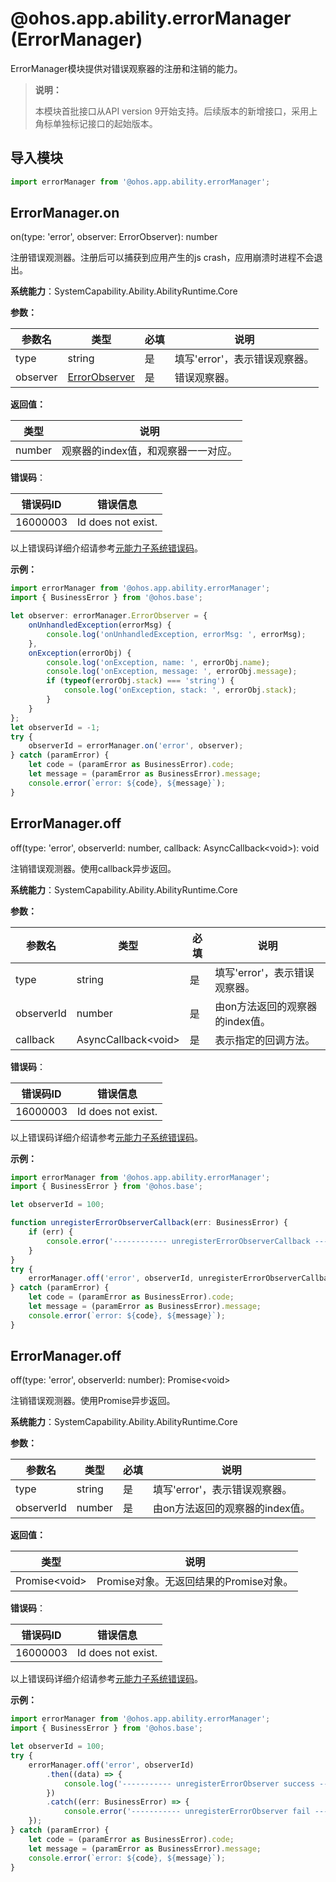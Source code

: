 # @ohos.app.ability.errorManager (ErrorManager)

ErrorManager模块提供对错误观察器的注册和注销的能力。

> **说明：**
> 
> 本模块首批接口从API version 9开始支持。后续版本的新增接口，采用上角标单独标记接口的起始版本。

## 导入模块
```ts
import errorManager from '@ohos.app.ability.errorManager';
```

## ErrorManager.on

on(type: 'error', observer: ErrorObserver): number

注册错误观测器。注册后可以捕获到应用产生的js crash，应用崩溃时进程不会退出。

**系统能力**：SystemCapability.Ability.AbilityRuntime.Core

**参数：**
 
| 参数名 | 类型 | 必填 | 说明 |
| -------- | -------- | -------- | -------- |
| type | string | 是 | 填写'error'，表示错误观察器。 |
| observer | [ErrorObserver](js-apis-inner-application-errorObserver.md) | 是 | 错误观察器。 |

**返回值：**

  | 类型 | 说明 |
  | -------- | -------- |
  | number | 观察器的index值，和观察器一一对应。 |

**错误码**：

| 错误码ID | 错误信息 |
| ------- | -------- |
| 16000003 | Id does not exist. |

以上错误码详细介绍请参考[元能力子系统错误码](errorcode-ability.md)。

**示例：**
    
```ts
import errorManager from '@ohos.app.ability.errorManager';
import { BusinessError } from '@ohos.base';

let observer: errorManager.ErrorObserver = {
    onUnhandledException(errorMsg) {
        console.log('onUnhandledException, errorMsg: ', errorMsg);
    },
    onException(errorObj) {
        console.log('onException, name: ', errorObj.name);
        console.log('onException, message: ', errorObj.message);
        if (typeof(errorObj.stack) === 'string') {
            console.log('onException, stack: ', errorObj.stack);
        }
    }
};
let observerId = -1;
try {
    observerId = errorManager.on('error', observer);
} catch (paramError) {
    let code = (paramError as BusinessError).code;
    let message = (paramError as BusinessError).message;
    console.error(`error: ${code}, ${message}`);
}
```

## ErrorManager.off

off(type: 'error', observerId: number,  callback: AsyncCallback\<void>): void

注销错误观测器。使用callback异步返回。

**系统能力**：SystemCapability.Ability.AbilityRuntime.Core

**参数：**
 
| 参数名 | 类型 | 必填 | 说明 |
| -------- | -------- | -------- | -------- |
| type | string | 是 | 填写'error'，表示错误观察器。 |
| observerId | number | 是 | 由on方法返回的观察器的index值。 |
| callback | AsyncCallback\<void> | 是 | 表示指定的回调方法。 |

**错误码**：

| 错误码ID | 错误信息 |
| ------- | -------- |
| 16000003 | Id does not exist. |

以上错误码详细介绍请参考[元能力子系统错误码](errorcode-ability.md)。

**示例：**
    
```ts
import errorManager from '@ohos.app.ability.errorManager';
import { BusinessError } from '@ohos.base';

let observerId = 100;

function unregisterErrorObserverCallback(err: BusinessError) {
    if (err) {
        console.error('------------ unregisterErrorObserverCallback ------------', err);
    }
}
try {
    errorManager.off('error', observerId, unregisterErrorObserverCallback);
} catch (paramError) {
    let code = (paramError as BusinessError).code;
    let message = (paramError as BusinessError).message;
    console.error(`error: ${code}, ${message}`);
}
```

## ErrorManager.off

off(type: 'error', observerId: number): Promise\<void>

注销错误观测器。使用Promise异步返回。

**系统能力**：SystemCapability.Ability.AbilityRuntime.Core

**参数：**
 
| 参数名 | 类型 | 必填 | 说明 |
| -------- | -------- | -------- | -------- |
| type | string | 是 | 填写'error'，表示错误观察器。 |
| observerId | number | 是 | 由on方法返回的观察器的index值。 |

**返回值：**

| 类型 | 说明 |
| -------- | -------- |
| Promise\<void> | Promise对象。无返回结果的Promise对象。 |

**错误码**：

| 错误码ID | 错误信息 |
| ------- | -------- |
| 16000003 | Id does not exist. |

以上错误码详细介绍请参考[元能力子系统错误码](errorcode-ability.md)。

**示例：**
    
```ts
import errorManager from '@ohos.app.ability.errorManager';
import { BusinessError } from '@ohos.base';

let observerId = 100;
try {
    errorManager.off('error', observerId)
        .then((data) => {
            console.log('----------- unregisterErrorObserver success ----------', data);
        })
        .catch((err: BusinessError) => {
            console.error('----------- unregisterErrorObserver fail ----------', err);
    });
} catch (paramError) {
    let code = (paramError as BusinessError).code;
    let message = (paramError as BusinessError).message;
    console.error(`error: ${code}, ${message}`);
}
```
